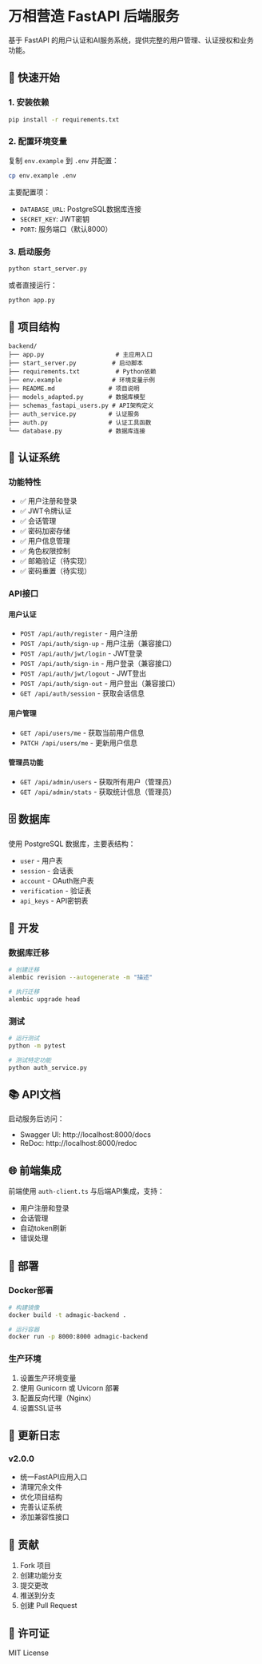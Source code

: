 # 万相营造 FastAPI 后端服务

基于 FastAPI 的用户认证和AI服务系统，提供完整的用户管理、认证授权和业务功能。

## 🚀 快速开始

### 1. 安装依赖

```bash
pip install -r requirements.txt
```

### 2. 配置环境变量

复制 `env.example` 到 `.env` 并配置：

```bash
cp env.example .env
```

主要配置项：
- `DATABASE_URL`: PostgreSQL数据库连接
- `SECRET_KEY`: JWT密钥
- `PORT`: 服务端口（默认8000）

### 3. 启动服务

```bash
python start_server.py
```

或者直接运行：

```bash
python app.py
```

## 📁 项目结构

```
backend/
├── app.py                    # 主应用入口
├── start_server.py          # 启动脚本
├── requirements.txt          # Python依赖
├── env.example              # 环境变量示例
├── README.md               # 项目说明
├── models_adapted.py       # 数据库模型
├── schemas_fastapi_users.py # API架构定义
├── auth_service.py         # 认证服务
├── auth.py                 # 认证工具函数
└── database.py             # 数据库连接
```

## 🔐 认证系统

### 功能特性

- ✅ 用户注册和登录
- ✅ JWT令牌认证
- ✅ 会话管理
- ✅ 密码加密存储
- ✅ 用户信息管理
- ✅ 角色权限控制
- ✅ 邮箱验证（待实现）
- ✅ 密码重置（待实现）

### API接口

#### 用户认证
- `POST /api/auth/register` - 用户注册
- `POST /api/auth/sign-up` - 用户注册（兼容接口）
- `POST /api/auth/jwt/login` - JWT登录
- `POST /api/auth/sign-in` - 用户登录（兼容接口）
- `POST /api/auth/jwt/logout` - JWT登出
- `POST /api/auth/sign-out` - 用户登出（兼容接口）
- `GET /api/auth/session` - 获取会话信息

#### 用户管理
- `GET /api/users/me` - 获取当前用户信息
- `PATCH /api/users/me` - 更新用户信息

#### 管理员功能
- `GET /api/admin/users` - 获取所有用户（管理员）
- `GET /api/admin/stats` - 获取统计信息（管理员）

## 🗄️ 数据库

使用 PostgreSQL 数据库，主要表结构：

- `user` - 用户表
- `session` - 会话表
- `account` - OAuth账户表
- `verification` - 验证表
- `api_keys` - API密钥表

## 🔧 开发

### 数据库迁移

```bash
# 创建迁移
alembic revision --autogenerate -m "描述"

# 执行迁移
alembic upgrade head
```

### 测试

```bash
# 运行测试
python -m pytest

# 测试特定功能
python auth_service.py
```

## 📚 API文档

启动服务后访问：
- Swagger UI: http://localhost:8000/docs
- ReDoc: http://localhost:8000/redoc

## 🌐 前端集成

前端使用 `auth-client.ts` 与后端API集成，支持：

- 用户注册和登录
- 会话管理
- 自动token刷新
- 错误处理

## 🚀 部署

### Docker部署

```bash
# 构建镜像
docker build -t admagic-backend .

# 运行容器
docker run -p 8000:8000 admagic-backend
```

### 生产环境

1. 设置生产环境变量
2. 使用 Gunicorn 或 Uvicorn 部署
3. 配置反向代理（Nginx）
4. 设置SSL证书

## 📝 更新日志

### v2.0.0
- 统一FastAPI应用入口
- 清理冗余文件
- 优化项目结构
- 完善认证系统
- 添加兼容性接口

## 🤝 贡献

1. Fork 项目
2. 创建功能分支
3. 提交更改
4. 推送到分支
5. 创建 Pull Request

## 📄 许可证

MIT License